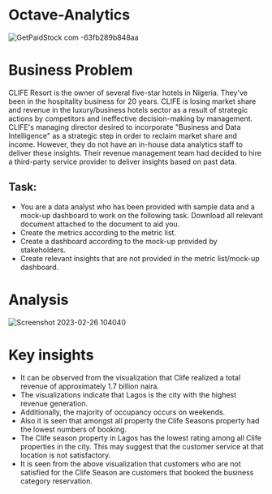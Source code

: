 # Octave-Analytics

![GetPaidStock com -63fb289b848aa](https://user-images.githubusercontent.com/73393430/221403082-9a216912-bc27-43fd-aa90-9536d2c71ce9.jpg)

# Business Problem
CLIFE Resort is the owner of several five-star hotels in Nigeria. They've been in the hospitality business for 20 years. CLIFE is losing market share and revenue in the luxury/business hotels sector as a result of strategic actions by competitors and ineffective decision-making by management. CLIFE's managing director desired to incorporate "Business and Data Intelligence" as a strategic step in order to reclaim market share and income. However, they do not have an in-house data analytics staff to deliver these insights.
Their revenue management team had decided to hire a third-party service provider to deliver insights based on past data.

## Task:
- You are a data analyst who has been provided with sample data and a mock-up dashboard to work on the following task. Download all relevant document attached to the document to aid you.
- Create the metrics according to the metric list.
- Create a dashboard according to the mock-up provided by stakeholders.
- Create relevant insights that are not provided in the metric list/mock-up dashboard.

# Analysis
![Screenshot 2023-02-26 104040](https://user-images.githubusercontent.com/73393430/221403191-17bd10d8-a374-47a3-984c-6c9ab7037319.png)

# Key insights
- It can be observed from the visualization that Clife realized a total revenue of approximately 1.7 billion naira.
- The visualizations indicate that Lagos is the city with the highest revenue generation.
- Additionally, the majority of occupancy occurs on weekends.
- Also it is seen that amongst all property the Clife Seasons property had the lowest numbers of booking.
- The Clife season property in Lagos has the lowest rating among all Clife properties in the city. This may suggest that the customer service at that location is not satisfactory.
- It is seen from the above visualization that customers who are not satisfied for the Clife Season are customers that booked the business category reservation.
